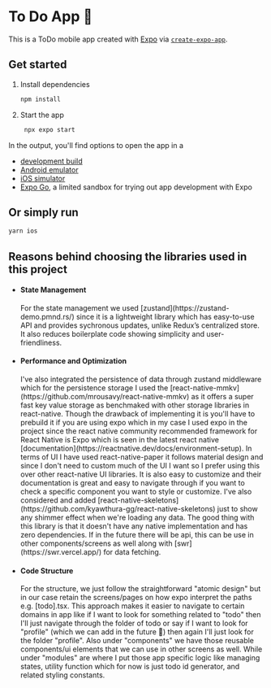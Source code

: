 # To Do App 👋

This is a ToDo mobile app created with [Expo](https://expo.dev) via [`create-expo-app`](https://www.npmjs.com/package/create-expo-app).

## Get started

1. Install dependencies

   ```bash
   npm install
   ```

2. Start the app

   ```bash
    npx expo start
   ```

In the output, you'll find options to open the app in a

- [development build](https://docs.expo.dev/develop/development-builds/introduction/)
- [Android emulator](https://docs.expo.dev/workflow/android-studio-emulator/)
- [iOS simulator](https://docs.expo.dev/workflow/ios-simulator/)
- [Expo Go](https://expo.dev/go), a limited sandbox for trying out app development with Expo

## Or simply run

```bash
yarn ios
```

## Reasons behind choosing the libraries used in this project

- <h4>State Management</h4>
  For the state management we used [zustand](https://zustand-demo.pmnd.rs/) since it is a lightweight library which has easy-to-use API and provides sychronous updates, unlike Redux’s centralized store. It also reduces boilerplate code showing simplicity and user-friendliness.

- <h4>Performance and Optimization</h4>
  I've also integrated the persistence of data through zustand middleware which for the persistence storage I used the [react-native-mmkv](https://github.com/mrousavy/react-native-mmkv) as it offers a super fast key value storage as benchmaked with other storage libraries in react-native. Though the drawback of implementing it is you'll have to prebuild it if you are using expo which in my case I used expo in the project since the react native community recommended framework for React Native is Expo which is seen in the latest react native [documentation](https://reactnative.dev/docs/environment-setup).
  In terms of UI I have used react-native-paper it follows material design and since I don't need to custom much of the UI I want so I prefer using this over other react-native UI libraries. It is also easy to customize and their documentation is great and easy to navigate through if you want to check a specific component you want to style or customize.
  I've also considered and added [react-native-skeletons](https://github.com/kyawthura-gg/react-native-skeletons) just to show any shimmer effect when we're loading any data. The good thing with this library is that it doesn't have any native implementation and has zero dependencies. If in the future there will be api, this can be use in other components/screens as well along with [swr](https://swr.vercel.app/) for data fetching.

- <h4>Code Structure</h4>
  For the structure, we just follow the straightforward "atomic design" but in our case retain the screens/pages on how expo interpret the paths e.g. [todo].tsx. This approach makes it easier to navigate to certain domains in app like if I want to look for something related to "todo" then I'll just navigate through the folder of todo or say if I want to look for "profile" (which we can add in the future 🙂) then again I'll just look for the folder "profile". Also under "components" we have those reusable components/ui elements that we can use in other screens as well. While under "modules" are where I put those app specific logic like managing states, utility function which for now is just todo id generator, and related styling constants.
